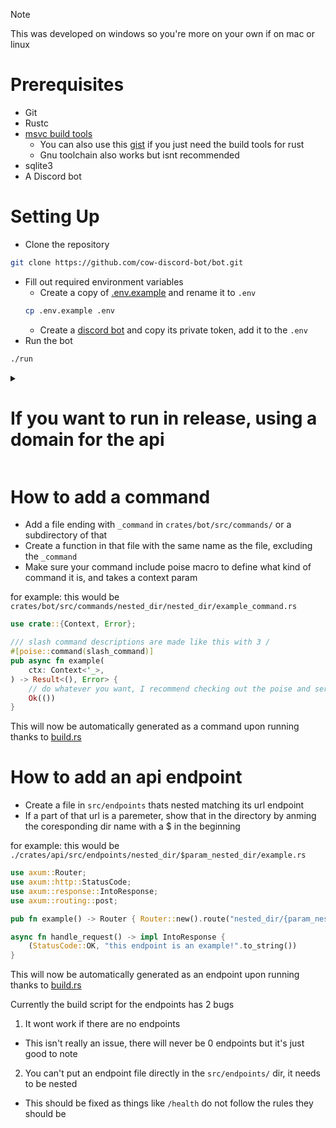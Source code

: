 > [!NOTE]
> This was developed on windows so you're more on your own if on mac or linux

# Prerequisites
- Git
- Rustc
- [msvc build tools](https://visualstudio.microsoft.com/downloads/?q=build+tools)
    - You can also use this [gist](https://gist.github.com/mmozeiko/7f3162ec2988e81e56d5c4e22cde9977) if you just need
      the build tools for rust
    - Gnu toolchain also works but isnt recommended
- sqlite3
- A Discord bot

# Setting Up
- Clone the repository
```sh
git clone https://github.com/cow-discord-bot/bot.git
```
- Fill out required environment variables
    - Create a copy of [.env.example](.env.example) and rename it to `.env`
    ```sh
    cp .env.example .env
    ```
    - Create a [discord bot](https://discord.com/developers/applications) and copy its private token, add it to the `.env`
- Run the bot
```sh
./run
```

<details><summary><h1>If you want to run in release, using a domain for the api</h1></summary>

### Prerequisites
- Previous prerequisites
- [nginx](https://nginx.org/)

### Steps
1. Create an A record pointing to the ip you're hosting the api on
2. In your nginx conf dir add a file `conf.d/<your chosen domain name>.conf` and add this:
```conf
server {
    listen 80;
    server_name <your domain>;

    location / {
        proxy_pass http://localhost:3000; # change the port if you chose something else for the API_PORT env var
        proxy_set_header Host $host;
        proxy_set_header X-Real-IP $remote_addr;
        proxy_set_header X-Forwarded-For $proxy_add_x_forwarded_for;
        proxy_set_header X-Forwarded-Proto $scheme;
    }
}
```
3. Also in your nginx conf dir add this to your `nginx.conf`
```conf
include conf.d/*.conf;
```
4. In the root project directory run
```sh
./run release
```
The build script relies on your nginx directory too look something like this
```
nginx dir
  ├──nginx.exe
  └──conf
    ├──nginx.conf
    └──conf.d
      └──<your filename from step 2>
```
It also relies on your nginx path to be in your PATH environment variable

## If you want to use https with nginx

### Prerequisites
- Previous prerequisites
- [win acme](https://github.com/win-acme/win-acme/releases/tag/v2.2.9.1701)

### Steps
1. Generate certificate
```sh
wacs --source manual --host <your domain> --validation filesystem --webroot "<nginx dir>/html" --store pemfiles --pemfilespath "<nginx dir>/certs"
```
2. Accept the terms they give you and enter your email for notifications, I don't remmeber if the email is optional
3. Update your conf file from step 2 of the previous set of instructions
```conf
server {
    listen 80;
    server_name <your domain name>;
    location /.well-known/acme-challenge/ {
        root <nginx dir>/html;
        allow all;
    }
    location / {
        return 301 https://$host$request_uri;
    }
}

server {
    listen 443 ssl;
    server_name <your domain name>;
    ssl_certificate <nginx dir>/certs/<your domain name>-chain.pem;
    ssl_certificate_key <nginx dir>/certs/<your domain name>-key.pem;
    ssl_protocols TLSv1.2 TLSv1.3;
    ssl_ciphers HIGH:!aNULL:!MD5;
    location / {
        proxy_pass http://localhost:3000; # change the port if you chose something else for the API_PORT env var
        proxy_set_header Host $host;
        proxy_set_header X-Real-IP $remote_addr;
        proxy_set_header X-Forwarded-For $proxy_add_x_forwarded_for;
        proxy_set_header X-Forwarded-Proto $scheme;
    }
}
```

</details>

# How to add a command
- Add a file ending with `_command` in `crates/bot/src/commands/` or a subdirectory of that
- Create a function in that file with the same name as the file, excluding the `_command`
- Make sure your command include poise macro to define what kind of command it is, and takes a context param

for example: this would be `crates/bot/src/commands/nested_dir/nested_dir/example_command.rs`
```rust
use crate::{Context, Error};

/// slash command descriptions are made like this with 3 /
#[poise::command(slash_command)]
pub async fn example(
	ctx: Context<'_>,
) -> Result<(), Error> {
    // do whatever you want, I recommend checking out the poise and serenity docs or looking at some of the other existing commands
    Ok(())
}
```
This will now be automatically generated as a command upon running thanks to [build.rs](crates/bot/src/build.rs)

# How to add an api endpoint
- Create a file in `src/endpoints` thats nested matching its url endpoint
- If a part of that url is a paremeter, show that in the directory by anming the coresponding dir name with a $ in the beginning

for example: this would be `./crates/api/src/endpoints/nested_dir/$param_nested_dir/example.rs`
```rust
use axum::Router;
use axum::http::StatusCode;
use axum::response::IntoResponse;
use axum::routing::post;

pub fn example() -> Router { Router::new().route("nested_dir/{param_nested_dir}/example", post(handle_request)) }

async fn handle_request() -> impl IntoResponse {
	(StatusCode::OK, "this endpoint is an example!".to_string())
}
```
This will now be automatically generated as an endpoint upon running thanks to [build.rs](crates/api/src/build.rs)

Currently the build script for the endpoints has 2 bugs
1. It wont work if there are no endpoints
- This isn't really an issue, there will never be 0 endpoints but it's just good to note
2. You can't put an endpoint file directly in the `src/endpoints/` dir, it needs to be nested
- This should be fixed as things like `/health` do not follow the rules they should be
